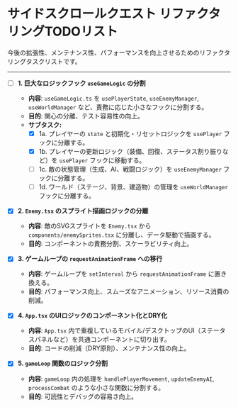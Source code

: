 # サイドスクロールクエスト リファクタリングTODOリスト

今後の拡張性、メンテナンス性、パフォーマンスを向上させるためのリファクタリングタスクリストです。

---

- [ ] **1. 巨大なロジックフック `useGameLogic` の分割**
  - **内容**: `useGameLogic.ts` を `usePlayerState`, `useEnemyManager`, `useWorldManager` など、責務に応じた小さなフックに分割する。
  - **目的**: 関心の分離、テスト容易性の向上。
  - **サブタスク:**
    - [x] 1a. プレイヤーの `state` と初期化・リセットロジックを `usePlayer` フックに分離する。
    - [x] 1b. プレイヤーの更新ロジック（装備、回復、ステータス割り振りなど）を `usePlayer` フックに移動する。
    - [ ] 1c. 敵の状態管理（生成、AI、戦闘ロジック）を `useEnemyManager` フックに分離する。
    - [ ] 1d. ワールド（ステージ、背景、建造物）の管理を `useWorldManager` フックに分離する。

- [x] **2. `Enemy.tsx` のスプライト描画ロジックの分離**
  - **内容**: 敵のSVGスプライトを `Enemy.tsx` から `components/enemySprites.tsx` に分離し、データ駆動で描画する。
  - **目的**: コンポーネントの責務分割、スケーラビリティ向上。

- [x] **3. ゲームループの `requestAnimationFrame` への移行**
  - **内容**: ゲームループを `setInterval` から `requestAnimationFrame` に置き換える。
  - **目的**: パフォーマンス向上、スムーズなアニメーション、リソース消費の削減。

- [x] **4. `App.tsx` のUIロジックのコンポーネント化とDRY化**
  - **内容**: `App.tsx` 内で重複しているモバイル/デスクトップのUI（ステータスパネルなど）を共通コンポーネントに切り出す。
  - **目的**: コードの削減（DRY原則）、メンテナンス性の向上。

- [x] **5. `gameLoop` 関数のロジック分割**
  - **内容**: `gameLoop` 内の処理を `handlePlayerMovement`, `updateEnemyAI`, `processCombat` のような小さな関数に分割する。
  - **目的**: 可読性とデバッグの容易さ向上。